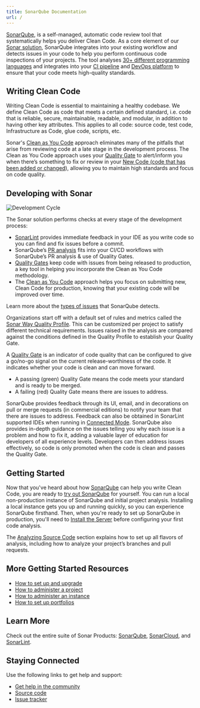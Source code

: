 ```yaml
---
title: SonarQube Documentation
url: /
---
```


[SonarQube](http://www.sonarqube.org/), is a self-managed, automatic code review tool that systematically helps you deliver Clean Code. As a core element of our [Sonar solution](https://www.sonarsource.com/), SonarQube integrates into your existing workflow and detects issues in your code to help you perform continuous code inspections of your projects. The tool analyses [30+ different programming languages](https://rules.sonarsource.com/) and integrates into your [CI pipeline](/analysis/ci-integration-overview/) and [DevOps platform](/analysis/github-integration/) to ensure that your code meets high-quality standards.


## Writing Clean Code

Writing Clean Code is essential to maintaining a healthy codebase. We define Clean Code as code that meets a certain defined standard, i.e. code that is reliable, secure, maintainable, readable, and modular, in addition to having other key attributes. This applies to all code: source code, test code, Infrastructure as Code, glue code, scripts, etc.

Sonar's [Clean as You Code](/user-guide/clean-as-you-code/) approach eliminates many of the pitfalls that arise from reviewing code at a late stage in the development process. The Clean as You Code approach uses your [Quality Gate](/user-guide/quality-gates/) to alert/inform you when there’s something to fix or review in your [New Code (code that has been added or changed](/project-administration/new-code-period/)), allowing you to maintain high standards and focus on code quality.


## Developing with Sonar

![Development Cycle](/images/dev-cycle.png)

The Sonar solution performs checks at every stage of the development process:

* [SonarLint](https://www.sonarlint.org/) provides immediate feedback in your IDE as you write code so you can find and fix issues before a commit.
* SonarQube’s [PR analysis](/analysis/pull-request/) fits into your CI/CD workflows with SonarQube’s PR analysis & use of Quality Gates.
* [Quality Gates](/user-guide/quality-gates/) keep code with issues from being released to production, a key tool in helping you incorporate the Clean as You Code methodology.
* The [Clean as You Code](/user-guide/clean-as-you-code/) approach helps you focus on submitting new, Clean Code for production, knowing that your existing code will be improved over time.

Learn more about the [types of issues](/user-guide/issues/) that SonarQube detects.

Organizations start off with a default set of rules and metrics called the [Sonar Way Quality Profile](/instance-administration/quality-profiles/). This can be customized per project to satisfy different technical requirements. Issues raised in the analysis are compared against the conditions defined in the Quality Profile to establish your Quality Gate.

A [Quality Gate](/user-guide/quality-gates/) is an indicator of code quality that can be configured to give a go/no-go signal on the current release-worthiness of the code. It indicates whether your code is clean and can move forward.

* A passing (green) Quality Gate means the code meets your standard and is ready to be merged.
* A failing (red) Quality Gate means there are issues to address.

SonarQube provides feedback through its UI, email, and in decorations on pull or merge requests (in commercial editions) to notify your team that there are issues to address. Feedback can also be obtained in SonarLint supported IDEs when running in [Connected Mode](/user-guide/connected-mode/). SonarQube also provides in-depth guidance on the issues telling you why each issue is a problem and how to fix it, adding a valuable layer of education for developers of all experience levels. Developers can then address issues effectively, so code is only promoted when the code is clean and passes the Quality Gate.


## Getting Started

Now that you've heard about how [SonarQube](https://www.sonarqube.org/) can help you write Clean Code, you are ready to [try out SonarQube](/setup/get-started-2-minutes/) for yourself. You can run a local non-production instance of SonarQube and initial project analysis. Installing a local instance gets you up and running quickly, so you can experience SonarQube firsthand. Then, when you're ready to set up SonarQube in production, you'll need to [Install the Server](/setup/install-server/) before configuring your first code analysis.

The [Analyzing Source Code](https://docs.sonarqube.org/latest/analysis/overview/) section explains how to set up all flavors of analysis, including how to analyze your project’s branches and pull requests.


## More Getting Started Resources

* [How to set up and upgrade](/setup/overview/)
* [How to administer a project](/project-administration/project-existence/)
* [How to administer an instance](/instance-administration/quality-profiles/)
* [How to set up portfolios](/project-administration/managing-portfolios/)


## Learn More

Check out the entire suite of Sonar Products: [SonarQube](https://www.sonarsource.com/products/sonarqube/), [SonarCloud](https://www.sonarsource.com/products/sonarcloud/), and [SonarLint](https://www.sonarsource.com/products/sonarlint/).


## Staying Connected

Use the following links to get help and support:

* [Get help in the community](https://www.sonarqube.org/community/)
* [Source code](https://github.com/SonarSource)
* [Issue tracker](https://jira.sonarsource.com/)
